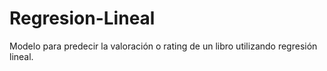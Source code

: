# Regresion-Lineal
Modelo para predecir la valoración o rating de un libro utilizando regresión lineal.
